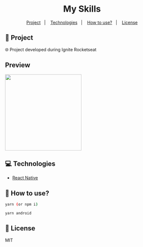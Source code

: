 <h1 align="center">
  My Skills
</h1>

<p align="center">
  <a href="#rocket-project">Project</a>&nbsp;&nbsp;&nbsp;|&nbsp;&nbsp;&nbsp;
  <a href="#computer-technologies">Technologies</a>&nbsp;&nbsp;&nbsp;|&nbsp;&nbsp;&nbsp;
  <a href="#thinking-how-to-use">How to use?</a>&nbsp;&nbsp;&nbsp;|&nbsp;&nbsp;&nbsp;
  <a href="#memo-license">License</a>
</p>

## :rocket: Project

:globe_with_meridians: 
Project developed during Ignite Rocketseat 

## Preview

<div style="display: flex">
<img src="./.github/mobile1.jpeg" width="250" />
</div>

## :computer: Technologies
- [React Native](https://facebook.github.io/react-native/)

## :thinking: How to use?

```sh
yarn (or npm i)
```

```sh
yarn android
```


## :memo: License

MIT
